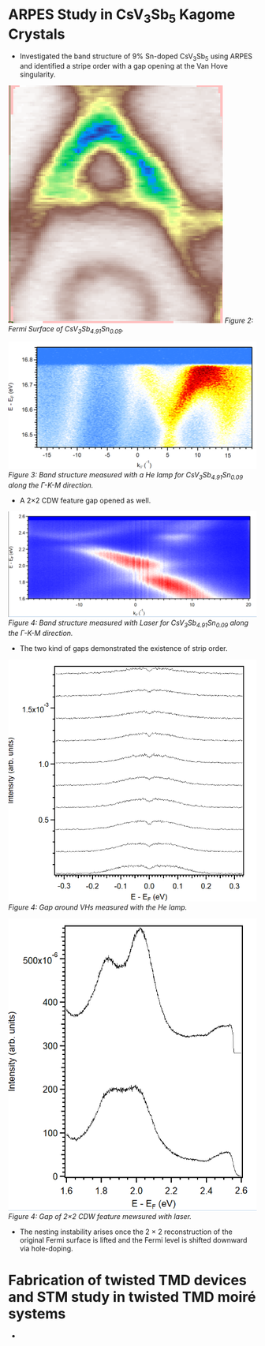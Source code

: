 # ARPES Study in CsV<sub>3</sub>Sb<sub>5</sub> Kagome Crystals
- Investigated the band structure of 9% Sn-doped CsV<sub>3</sub>Sb<sub>5</sub> using ARPES and identified a stripe order with a gap opening at the Van Hove singularity.

![figure 2: Fermi Surface of CsV<sub>3</sub>Sb<sub>4.91</sub>Sn<sub>0.09</sub>](static/assets/img/FermiSurface.png)
*Figure 2: Fermi Surface of CsV<sub>3</sub>Sb<sub>4.91</sub>Sn<sub>0.09</sub>.*

![figure 3: Band structure measured with a He lamp for CsV<sub>3</sub>Sb<sub>4.91</sub>Sn<sub>0.09</sub> along the Γ-K-M direction](static/assets/img/1.PNG)
*Figure 3: Band structure measured with a He lamp for CsV<sub>3</sub>Sb<sub>4.91</sub>Sn<sub>0.09</sub> along the Γ-K-M direction.*

- A 2×2 CDW feature gap opened as well.

![figure 4: Band structure measured with Laser for CsV<sub>3</sub>Sb<sub>4.91</sub>Sn<sub>0.09</sub> along the Γ-K-M direction](static/assets/img/2.PNG)
*Figure 4: Band structure measured with Laser for CsV<sub>3</sub>Sb<sub>4.91</sub>Sn<sub>0.09</sub> along the Γ-K-M direction.*

- The two kind of gaps demonstrated the existence of strip order.

![figure 5: Gap around VHs measured with the He lamp](static/assets/img/3.PNG)
*Figure 4: Gap around VHs measured with the He lamp.*

![figure 6: Gap of 2×2 CDW feature](static/assets/img/4.PNG)
*Figure 4: Gap of 2×2 CDW feature mewsured with laser.*

- The nesting instability arises once the 2 × 2 reconstruction of the original Fermi surface is lifted and the Fermi level is shifted downward via hole-doping.



# Fabrication of twisted TMD devices and STM study in twisted TMD moiré systems
-